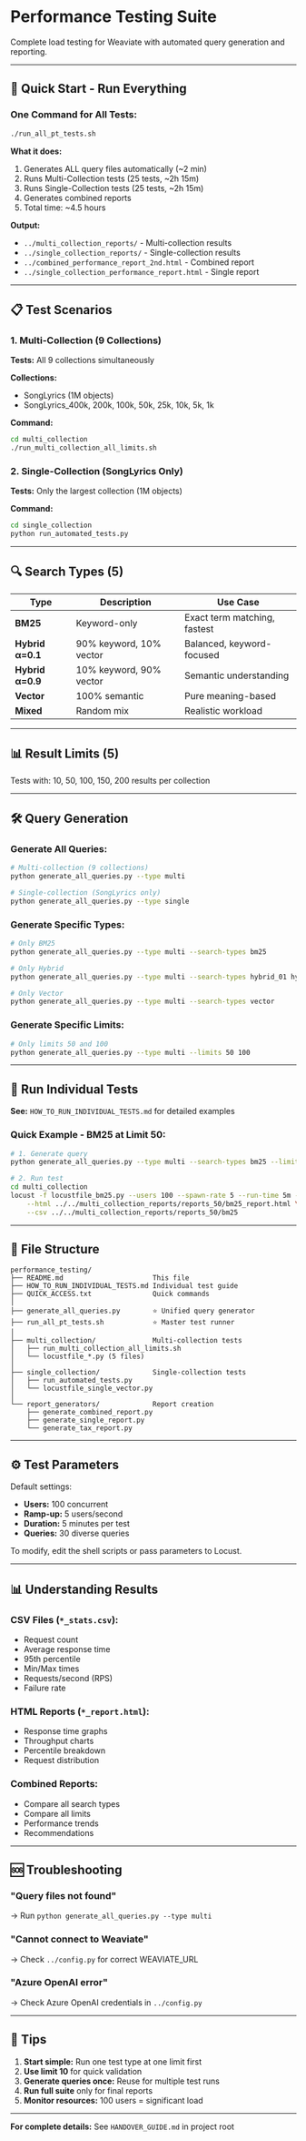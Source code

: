 # Performance Testing Suite

Complete load testing for Weaviate with automated query generation and reporting.

---

## 🚀 Quick Start - Run Everything

### One Command for All Tests:

```bash
./run_all_pt_tests.sh
```

**What it does:**
1. Generates ALL query files automatically (~2 min)
2. Runs Multi-Collection tests (25 tests, ~2h 15m)
3. Runs Single-Collection tests (25 tests, ~2h 15m)
4. Generates combined reports
5. Total time: ~4.5 hours

**Output:**
- `../multi_collection_reports/` - Multi-collection results
- `../single_collection_reports/` - Single-collection results
- `../combined_performance_report_2nd.html` - Combined report
- `../single_collection_performance_report.html` - Single report

---

## 📋 Test Scenarios

### 1. Multi-Collection (9 Collections)
**Tests:** All 9 collections simultaneously

**Collections:**
- SongLyrics (1M objects)
- SongLyrics_400k, 200k, 100k, 50k, 25k, 10k, 5k, 1k

**Command:**
```bash
cd multi_collection
./run_multi_collection_all_limits.sh
```

### 2. Single-Collection (SongLyrics Only)
**Tests:** Only the largest collection (1M objects)

**Command:**
```bash
cd single_collection
python run_automated_tests.py
```

---

## 🔍 Search Types (5)

| Type | Description | Use Case |
|------|-------------|----------|
| **BM25** | Keyword-only | Exact term matching, fastest |
| **Hybrid α=0.1** | 90% keyword, 10% vector | Balanced, keyword-focused |
| **Hybrid α=0.9** | 10% keyword, 90% vector | Semantic understanding |
| **Vector** | 100% semantic | Pure meaning-based |
| **Mixed** | Random mix | Realistic workload |

---

## 📊 Result Limits (5)

Tests with: 10, 50, 100, 150, 200 results per collection

---

## 🛠️ Query Generation

### Generate All Queries:

```bash
# Multi-collection (9 collections)
python generate_all_queries.py --type multi

# Single-collection (SongLyrics only)
python generate_all_queries.py --type single
```

### Generate Specific Types:

```bash
# Only BM25
python generate_all_queries.py --type multi --search-types bm25

# Only Hybrid
python generate_all_queries.py --type multi --search-types hybrid_01 hybrid_09

# Only Vector
python generate_all_queries.py --type multi --search-types vector
```

### Generate Specific Limits:

```bash
# Only limits 50 and 100
python generate_all_queries.py --type multi --limits 50 100
```

---

## 🎯 Run Individual Tests

**See:** `HOW_TO_RUN_INDIVIDUAL_TESTS.md` for detailed examples

### Quick Example - BM25 at Limit 50:

```bash
# 1. Generate query
python generate_all_queries.py --type multi --search-types bm25 --limits 50

# 2. Run test
cd multi_collection
locust -f locustfile_bm25.py --users 100 --spawn-rate 5 --run-time 5m --headless \
    --html ../../multi_collection_reports/reports_50/bm25_report.html \
    --csv ../../multi_collection_reports/reports_50/bm25
```

---

## 📂 File Structure

```
performance_testing/
├── README.md                      This file
├── HOW_TO_RUN_INDIVIDUAL_TESTS.md Individual test guide
├── QUICK_ACCESS.txt               Quick commands
│
├── generate_all_queries.py        ⭐ Unified query generator
├── run_all_pt_tests.sh            ⭐ Master test runner
│
├── multi_collection/              Multi-collection tests
│   ├── run_multi_collection_all_limits.sh
│   └── locustfile_*.py (5 files)
│
├── single_collection/             Single-collection tests
│   ├── run_automated_tests.py
│   └── locustfile_single_vector.py
│
└── report_generators/             Report creation
    ├── generate_combined_report.py
    ├── generate_single_report.py
    └── generate_tax_report.py
```

---

## ⚙️ Test Parameters

Default settings:
- **Users:** 100 concurrent
- **Ramp-up:** 5 users/second
- **Duration:** 5 minutes per test
- **Queries:** 30 diverse queries

To modify, edit the shell scripts or pass parameters to Locust.

---

## 📊 Understanding Results

### CSV Files (`*_stats.csv`):
- Request count
- Average response time
- 95th percentile
- Min/Max times
- Requests/second (RPS)
- Failure rate

### HTML Reports (`*_report.html`):
- Response time graphs
- Throughput charts
- Percentile breakdown
- Request distribution

### Combined Reports:
- Compare all search types
- Compare all limits
- Performance trends
- Recommendations

---

## 🆘 Troubleshooting

### "Query files not found"
→ Run `python generate_all_queries.py --type multi`

### "Cannot connect to Weaviate"
→ Check `../config.py` for correct WEAVIATE_URL

### "Azure OpenAI error"
→ Check Azure OpenAI credentials in `../config.py`

---

## 📝 Tips

1. **Start simple:** Run one test type at one limit first
2. **Use limit 10** for quick validation
3. **Generate queries once:** Reuse for multiple test runs
4. **Run full suite** only for final reports
5. **Monitor resources:** 100 users = significant load

---

**For complete details:** See `HANDOVER_GUIDE.md` in project root
